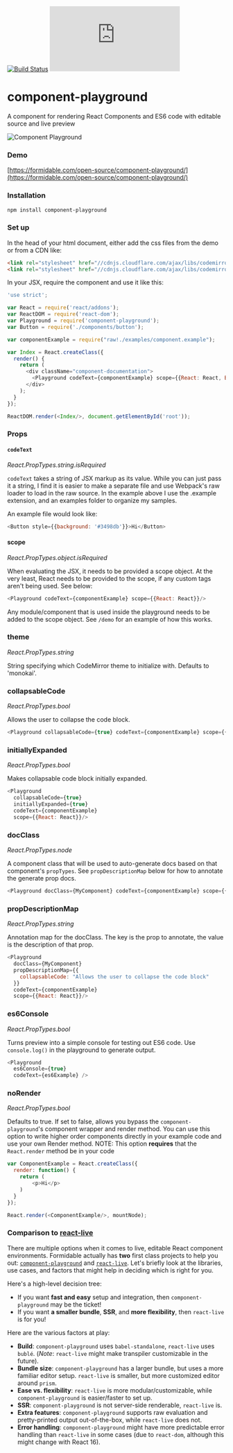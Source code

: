[![Build Status](https://travis-ci.org/FormidableLabs/component-playground.svg?branch=master)](https://travis-ci.org/FormidableLabs/component-playground)
![](https://badge-size.herokuapp.com/FormidableLabs/component-playground/master/dist/component-playground.min.js?compression=gzip)

# component-playground
A component for rendering React Components and ES6 code with editable source and live preview

![Component Playground](http://i.imgur.com/se3avpr.png)

### Demo

[https://formidable.com/open-source/component-playground/](https://formidable.com/open-source/component-playground/)

### Installation

```sh
npm install component-playground
```

### Set up

In the head of your html document, either add the css files from the demo or from a CDN like:

```html
<link rel="stylesheet" href="//cdnjs.cloudflare.com/ajax/libs/codemirror/5.0.0/codemirror.min.css"/>
<link rel="stylesheet" href="//cdnjs.cloudflare.com/ajax/libs/codemirror/5.0.0/theme/monokai.min.css"/>
```

In your JSX, require the component and use it like this:

```javascript
'use strict';

var React = require('react/addons');
var ReactDOM = require('react-dom');
var Playground = require('component-playground');
var Button = require('./components/button');

var componentExample = require("raw!./examples/component.example");

var Index = React.createClass({
  render() {
    return (
      <div className="component-documentation">
        <Playground codeText={componentExample} scope={{React: React, Button: Button}}/>
      </div>
    );
  }
});

ReactDOM.render(<Index/>, document.getElementById('root'));
```

### Props

#### `codeText`
_React.PropTypes.string.isRequired_

`codeText` takes a string of JSX markup as its value. While you can just pass it a string, I find it is easier to make a separate file and use Webpack's raw loader to load in the raw source. In the example above I use the .example extension, and an examples folder to organize my samples.

An example file would look like:

```js
<Button style={{background: '#3498db'}}>Hi</Button>
```

#### scope
_React.PropTypes.object.isRequired_

When evaluating the JSX, it needs to be provided a scope object. At the very least, React needs to be provided to the scope, if any custom tags aren't being used. See below:

```js
<Playground codeText={componentExample} scope={{React: React}}/>
```

Any module/component that is used inside the playground needs to be added to the scope object. See `/demo` for an example of how this works.

### theme
_React.PropTypes.string_

String specifying which CodeMirror theme to initialize with. Defaults to 'monokai'.

### collapsableCode
_React.PropTypes.bool_

Allows the user to collapse the code block.

```js
<Playground collapsableCode={true} codeText={componentExample} scope={{React: React}}/>
```

### initiallyExpanded
_React.PropTypes.bool_

Makes collapsable code block initially expanded.

```js
<Playground
  collapsableCode={true}
  initiallyExpanded={true}
  codeText={componentExample}
  scope={{React: React}}/>
```

### docClass
_React.PropTypes.node_

A component class that will be used to auto-generate docs based on that component's `propTypes`. See `propDescriptionMap` below for how to annotate the generate prop docs.

```js
<Playground docClass={MyComponent} codeText={componentExample} scope={{React: React}}/>
```

### propDescriptionMap
_React.PropTypes.string_

Annotation map for the docClass. The key is the prop to annotate, the value is the description of that prop.

```js
<Playground
  docClass={MyComponent}
  propDescriptionMap={{
    collapsableCode: "Allows the user to collapse the code block"
  }}
  codeText={componentExample}
  scope={{React: React}}/>
```

### es6Console
_React.PropTypes.bool_

Turns preview into a simple console for testing out ES6 code. Use `console.log()` in the playground to generate output.

```js
<Playground
  es6Console={true}
  codeText={es6Example} />
```

### noRender
_React.PropTypes.bool_

Defaults to true. If set to false, allows you bypass the `component-playground`'s component wrapper and render method.
You can use this option to write higher order components directly in your example code and use your
own Render method.
NOTE: This option **requires** that the `React.render` method be in your code

```js
var ComponentExample = React.createClass({
  render: function() {
    return (
        <p>Hi</p>
    )
  }
});

React.render(<ComponentExample/>, mountNode);
```

### Comparison to [react-live](https://github.com/FormidableLabs/react-live)

There are multiple options when it comes to live, editable React component environments. Formidable actually has **two** first class projects to help you out: [`component-playground`](https://github.com/FormidableLabs/component-playground) and [`react-live`](https://github.com/FormidableLabs/react-live). Let's briefly look at the libraries, use cases, and factors that might help in deciding which is right for you.

Here's a high-level decision tree:

- If you want **fast and easy** setup and integration, then `component-playground` may be the ticket!
- If you want **a smaller bundle**, **SSR**, and **more flexibility**, then `react-live` is for you!

Here are the various factors at play:

- **Build**: `component-playground` uses `babel-standalone`, `react-live` uses `bublé`. (_Note_: `react-live` might make transpiler customizable in the future).
- **Bundle size**: `component-playground` has a larger bundle, but uses a more familiar editor setup. `react-live` is smaller, but more customized editor around `prism`.
- **Ease vs. flexibility**: `react-live` is more modular/customizable, while `component-playground` is easier/faster to set up.
- **SSR**: `component-playground` is not server-side renderable, `react-live` is.
- **Extra features**: `component-playground` supports raw evaluation and pretty-printed output out-of-the-box, while `react-live` does not.
- **Error handling**: `component-playground` might have more predictable error handling than `react-live` in some cases (due to `react-dom`, although this might change with React 16).
